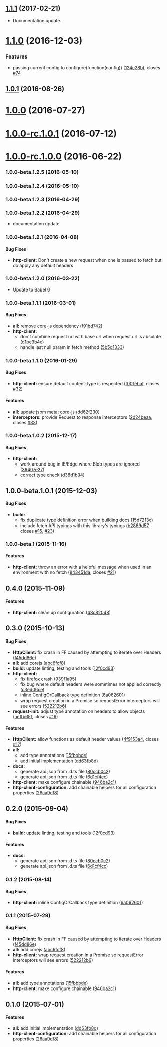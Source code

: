 <a name="1.1.1"></a>
## [1.1.1](https://github.com/aurelia/fetch-client/compare/1.1.0...v1.1.1) (2017-02-21)

* Documentation update.

<a name="1.1.0"></a>
# [1.1.0](https://github.com/aurelia/fetch-client/compare/1.0.1...v1.1.0) (2016-12-03)


### Features

* passing current config to configure(function(config)) ([124c28b](https://github.com/aurelia/fetch-client/commit/124c28b)), closes [#74](https://github.com/aurelia/fetch-client/issues/74)



<a name="1.0.1"></a>
## [1.0.1](https://github.com/aurelia/fetch-client/compare/1.0.0...v1.0.1) (2016-08-26)



<a name="1.0.0"></a>
# [1.0.0](https://github.com/aurelia/fetch-client/compare/1.0.0-rc.1.0.1...v1.0.0) (2016-07-27)



<a name="1.0.0-rc.1.0.1"></a>
# [1.0.0-rc.1.0.1](https://github.com/aurelia/fetch-client/compare/1.0.0-rc.1.0.0...v1.0.0-rc.1.0.1) (2016-07-12)



<a name="1.0.0-rc.1.0.0"></a>
# [1.0.0-rc.1.0.0](https://github.com/aurelia/fetch-client/compare/1.0.0-beta.2.0.1...v1.0.0-rc.1.0.0) (2016-06-22)



### 1.0.0-beta.1.2.5 (2016-05-10)


### 1.0.0-beta.1.2.4 (2016-05-10)


### 1.0.0-beta.1.2.3 (2016-04-29)


### 1.0.0-beta.1.2.2 (2016-04-29)

* documentation update

### 1.0.0-beta.1.2.1 (2016-04-08)

#### Bug Fixes
* **http-client:** Don't create a new request when one is passed to fetch but do apply any default headers

### 1.0.0-beta.1.2.0 (2016-03-22)

* Update to Babel 6

### 1.0.0-beta.1.1.1 (2016-03-01)


#### Bug Fixes

* **all:** remove core-js dependency ([f91bd742](http://github.com/aurelia/fetch-client/commit/f91bd742ebb9377904d202e689af3df6fe1a2a7d))
* **http-client:**
  * don't combine request url with base url when request url is absolute ([d1be3b4e](http://github.com/aurelia/fetch-client/commit/d1be3b4e75fd9d65efac2b2b29bb52f5b4959e01))
  * handle last null param in fetch method ([5b5d1333](http://github.com/aurelia/fetch-client/commit/5b5d13331d425c8988fd28d3b7245734bffa6188))


### 1.0.0-beta.1.1.0 (2016-01-29)


#### Bug Fixes

* **http-client:** ensure default content-type is respected ([f001ebaf](http://github.com/aurelia/fetch-client/commit/f001ebafe47ecc0ebbc74f597ac7ee904194b734), closes [#32](http://github.com/aurelia/fetch-client/issues/32))


#### Features

* **all:** update jspm meta; core-js ([dd62f230](http://github.com/aurelia/fetch-client/commit/dd62f23099f3e6851eb394b57de6d4da121a241c))
* **interceptors:** provide Request to response interceptors ([2d24beaa](http://github.com/aurelia/fetch-client/commit/2d24beaa39104074a3c094f5544afc3d7d8ace75), closes [#33](http://github.com/aurelia/fetch-client/issues/33))


### 1.0.0-beta.1.0.2 (2015-12-17)


#### Bug Fixes

* **http-client:**
  * work around bug in IE/Edge where Blob types are ignored ([36407e27](http://github.com/aurelia/fetch-client/commit/36407e27c5b1881473151126fed53f74299ad296))
  * correct type check ([d38d1b34](http://github.com/aurelia/fetch-client/commit/d38d1b34373c50907e7c7673def8ba0ebc5a5427))


## 1.0.0-beta.1.0.1 (2015-12-03)


#### Bug Fixes

* **build:**
  * fix duplicate type definition error when building docs ([15d7213c](http://github.com/aurelia/fetch-client/commit/15d7213cd2173b3cdb03c9267fb64112d7d978c9))
  * include fetch API typings with this library's typings ([b2869d57](http://github.com/aurelia/fetch-client/commit/b2869d5741bccbea1e12a8d40e19d5f1fa1aedfa), closes [#15](http://github.com/aurelia/fetch-client/issues/15), [#23](http://github.com/aurelia/fetch-client/issues/23))


### 1.0.0-beta.1 (2015-11-16)


#### Features

* **http-client:** throw an error with a helpful message when used in an environment with no fetch  ([843451da](http://github.com/aurelia/fetch-client/commit/843451da2aeb166dc25258738351b71c925eeca6), closes [#21](http://github.com/aurelia/fetch-client/issues/21))


## 0.4.0 (2015-11-09)


#### Features

* **http-client:** clean up configuration ([48c82048](http://github.com/aurelia/fetch-client/commit/48c8204888a0bdcadffd82a42a3a338549fee1d3))


## 0.3.0 (2015-10-13)


#### Bug Fixes

* **HttpClient:** fix crash in FF caused by attempting to iterate over Headers ([f45dd86e](http://github.com/aurelia/fetch-client/commit/f45dd86ecea4373b40391c0a87078e39af3b15ff))
* **all:** add corejs ([abc6fcf8](http://github.com/aurelia/fetch-client/commit/abc6fcf8e96fb2336ca156d7c4f0dddba8676f87))
* **build:** update linting, testing and tools ([12f0cd93](http://github.com/aurelia/fetch-client/commit/12f0cd93a3c31f3076f2e2c1a1ca1f1f87956d2e))
* **http-client:**
  * fix firefox crash ([939f1a95](http://github.com/aurelia/fetch-client/commit/939f1a9583a290ffb4fd9eac9e747f75c3943b07))
  * fix bug where default headers were sometimes not applied correctly ([c3ed06ce](http://github.com/aurelia/fetch-client/commit/c3ed06ce5fb9a814b9320e40499eea99358a8a0b))
  * inline ConfigOrCallback type definition ([6a062601](http://github.com/aurelia/fetch-client/commit/6a062601904d66b12d02290ee7ca7bfb3892bf8a))
  * wrap request creation in a Promise so requestError interceptors will see errors ([522212b6](http://github.com/aurelia/fetch-client/commit/522212b6595af2d7724ad25b2477b4fbfd42bc82))
* **request-init:** adjust type annotation on headers to allow objects ([aeffb65f](http://github.com/aurelia/fetch-client/commit/aeffb65fa498a78842fb2060cf8e9d0f03fa3024), closes [#16](http://github.com/aurelia/fetch-client/issues/16))


#### Features

* **HttpClient:** allow functions as default header values ([4f9153a4](http://github.com/aurelia/fetch-client/commit/4f9153a407a8b0c8c13c10b9d06409f57a72985d), closes [#17](http://github.com/aurelia/fetch-client/issues/17))
* **all:**
  * add type annotations ([15fbbbde](http://github.com/aurelia/fetch-client/commit/15fbbbde2be466a4558a87f7e72211ebc739d936))
  * add initial implementation ([dd63fb8d](http://github.com/aurelia/fetch-client/commit/dd63fb8dc1a4261c325a7a5f82c1b9b54fb8f000))
* **docs:**
  * generate api.json from .d.ts file ([80ccb0c2](http://github.com/aurelia/fetch-client/commit/80ccb0c24c6be7f955958a292bef1ca2a8604374))
  * generate api.json from .d.ts file ([6d1cf4cc](http://github.com/aurelia/fetch-client/commit/6d1cf4cc415f24b4385888107bdc63ff093a1ede))
* **http-client:** make configure chainable ([946ba2c1](http://github.com/aurelia/fetch-client/commit/946ba2c1f3d29870bdfd34ead5998c29e143bae0))
* **http-client-configuration:** add chainable helpers for all configuration properties ([26aa9df8](http://github.com/aurelia/fetch-client/commit/26aa9df81ad24cfb9f05abdbe3341463833478f0))


## 0.2.0 (2015-09-04)


#### Bug Fixes

* **build:** update linting, testing and tools ([12f0cd93](http://github.com/aurelia/fetch-client/commit/12f0cd93a3c31f3076f2e2c1a1ca1f1f87956d2e))


#### Features

* **docs:**
  * generate api.json from .d.ts file ([80ccb0c2](http://github.com/aurelia/fetch-client/commit/80ccb0c24c6be7f955958a292bef1ca2a8604374))
  * generate api.json from .d.ts file ([6d1cf4cc](http://github.com/aurelia/fetch-client/commit/6d1cf4cc415f24b4385888107bdc63ff093a1ede))


### 0.1.2 (2015-08-14)


#### Bug Fixes

* **http-client:** inline ConfigOrCallback type definition ([6a062601](http://github.com/aurelia/fetch-client/commit/6a062601904d66b12d02290ee7ca7bfb3892bf8a))


### 0.1.1 (2015-07-29)


#### Bug Fixes

* **HttpClient:** fix crash in FF caused by attempting to iterate over Headers ([f45dd86e](http://github.com/aurelia/fetch-client/commit/f45dd86ecea4373b40391c0a87078e39af3b15ff))
* **all:** add corejs ([abc6fcf8](http://github.com/aurelia/fetch-client/commit/abc6fcf8e96fb2336ca156d7c4f0dddba8676f87))
* **http-client:** wrap request creation in a Promise so requestError interceptors will see errors ([522212b6](http://github.com/aurelia/fetch-client/commit/522212b6595af2d7724ad25b2477b4fbfd42bc82))


#### Features

* **all:** add type annotations ([15fbbbde](http://github.com/aurelia/fetch-client/commit/15fbbbde2be466a4558a87f7e72211ebc739d936))
* **http-client:** make configure chainable ([946ba2c1](http://github.com/aurelia/fetch-client/commit/946ba2c1f3d29870bdfd34ead5998c29e143bae0))


## 0.1.0 (2015-07-01)


#### Features

* **all:** add initial implementation ([dd63fb8d](http://github.com/aurelia/fetch-client/commit/dd63fb8dc1a4261c325a7a5f82c1b9b54fb8f000))
* **http-client-configuration:** add chainable helpers for all configuration properties ([26aa9df8](http://github.com/aurelia/fetch-client/commit/26aa9df81ad24cfb9f05abdbe3341463833478f0))
